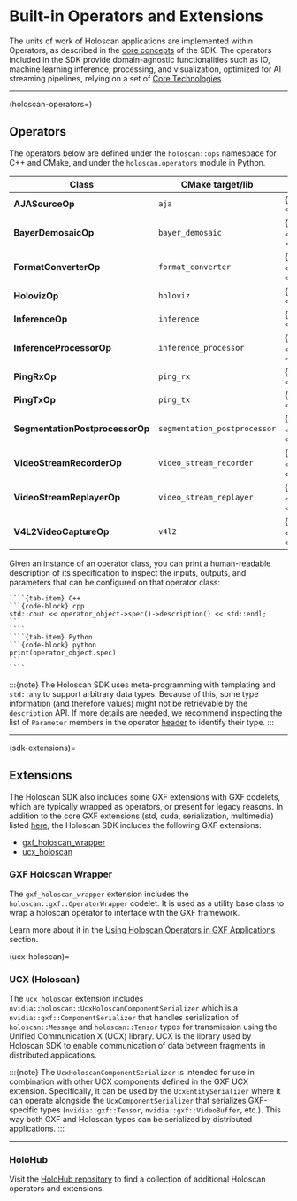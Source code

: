 # Built-in Operators and Extensions

The units of work of Holoscan applications are implemented within Operators, as described in the [core concepts](holoscan_core.md) of the SDK. The operators included in the SDK provide domain-agnostic functionalities such as IO, machine learning inference, processing, and visualization, optimized for AI streaming pipelines, relying on a set of [Core Technologies](relevant_technologies.md).

___

(holoscan-operators=)
## Operators

The operators below are defined under the `holoscan::ops` namespace for C++ and CMake, and under the `holoscan.operators` module in Python.

| Class    | CMake target/lib | Documentation                  |
|--------- |----------------- |------------------------------- |
| **AJASourceOp** | `aja` | {cpp:class}`C++ <holoscan::ops::AJASourceOp>`/{py:class}`Python <holoscan.operators.AJASourceOp>` |
| **BayerDemosaicOp** | `bayer_demosaic` | {cpp:class}`C++ <holoscan::ops::BayerDemosaicOp>`/{py:class}`Python <holoscan.operators.BayerDemosaicOp>` |
| **FormatConverterOp** | `format_converter` | {cpp:class}`C++ <holoscan::ops::FormatConverterOp>`/{py:class}`Python <holoscan.operators.FormatConverterOp>` |
| **HolovizOp** | `holoviz` | {cpp:class}`C++ <holoscan::ops::HolovizOp>`/{py:class}`Python <holoscan.operators.HolovizOp>` |
| **InferenceOp** | `inference` | {cpp:class}`C++ <holoscan::ops::InferenceOp>`/{py:class}`Python <holoscan.operators.InferenceOp>` |
| **InferenceProcessorOp** | `inference_processor` | {cpp:class}`C++ <holoscan::ops::InferenceProcessorOp>`/{py:class}`Python <holoscan.operators.InferenceProcessorOp>` |
| **PingRxOp** | `ping_rx` | {cpp:class}`C++ <holoscan::ops::PingRxOp>`/{py:class}`Python <holoscan.operators.PingRxOp>` |
| **PingTxOp** | `ping_tx` | {cpp:class}`C++ <holoscan::ops::PingTxOp>`/{py:class}`Python <holoscan.operators.PingTxOp>` |
| **SegmentationPostprocessorOp** | `segmentation_postprocessor` | {cpp:class}`C++ <holoscan::ops::SegmentationPostprocessorOp>`/{py:class}`Python <holoscan.operators.SegmentationPostprocessorOp>` |
| **VideoStreamRecorderOp** | `video_stream_recorder` | {cpp:class}`C++ <holoscan::ops::VideoStreamRecorderOp>`/{py:class}`Python <holoscan.operators.VideoStreamRecorderOp>` |
| **VideoStreamReplayerOp** | `video_stream_replayer` | {cpp:class}`C++ <holoscan::ops::VideoStreamReplayerOp>`/{py:class}`Python <holoscan.operators.VideoStreamReplayerOp>` |
| **V4L2VideoCaptureOp** | `v4l2` | {cpp:class}`C++ <holoscan::ops::V4L2VideoCaptureOp>`/{py:class}`Python <holoscan.operators.V4L2VideoCaptureOp>` |

Given an instance of an operator class, you can print a human-readable description of its specification to inspect the inputs, outputs, and parameters that can be configured on that operator class:

`````{tab-set}
````{tab-item} C++
```{code-block} cpp
std::cout << operator_object->spec()->description() << std::endl;
```
````
````{tab-item} Python
```{code-block} python
print(operator_object.spec)
```
````
`````

:::{note}
The Holoscan SDK uses meta-programming with templating and `std::any` to support arbitrary data types. Because of this, some type information (and therefore values) might not be retrievable by the `description` API. If more details are needed, we recommend inspecting the list of `Parameter` members in the operator [header](https://github.com/nvidia-holoscan/holoscan-sdk/blob/main/include/holoscan/operators) to identify their type.
:::
___

(sdk-extensions)=
## Extensions

The Holoscan SDK also includes some GXF extensions with GXF codelets, which are typically wrapped as operators, or present for legacy reasons. In addition to the core GXF extensions (std, cuda, serialization, multimedia) listed [here](gxf/doc/index.md), the Holoscan SDK includes the following GXF extensions:
- [gxf_holoscan_wrapper](#gxf-holoscan-wrapper)
- [ucx_holoscan](#ucx-holoscan)

### GXF Holoscan Wrapper

The `gxf_holoscan_wrapper` extension includes the `holoscan::gxf::OperatorWrapper` codelet. It is used as a utility base class to wrap a holoscan operator to interface with the GXF framework.

Learn more about it in the [Using Holoscan Operators in GXF Applications](gxf/gxf_wrap_holoscan_op.md) section.

(ucx-holoscan)=
### UCX (Holoscan)

The `ucx_holoscan` extension includes `nvidia::holoscan::UcxHoloscanComponentSerializer` which is a `nvidia::gxf::ComponentSerializer` that handles serialization of `holoscan::Message` and `holoscan::Tensor` types for transmission using the Unified Communication X (UCX) library. UCX is the library used by Holoscan SDK to enable communication of data between fragments in distributed applications.

:::{note}
The `UcxHoloscanComponentSerializer` is intended for use in combination with other UCX components defined in the GXF UCX extension. Specifically, it can be used by the `UcxEntitySerializer` where it can operate alongside the `UcxComponentSerializer` that serializes GXF-specific types (`nvidia::gxf::Tensor`, `nvidia::gxf::VideoBuffer`, etc.). This way both GXF and Holoscan types can be serialized by distributed applications.
:::

___

### HoloHub

Visit the [HoloHub repository](https://github.com/nvidia-holoscan/holohub) to find a collection of additional Holoscan operators and extensions.
